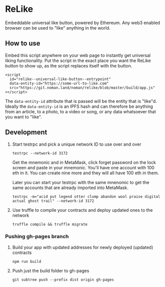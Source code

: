 # ReLike

Embeddable universal like button, powered by Ethereum. Any web3 enabled browser can be used to "like" anything in the world.

## How to use

Embed this script anywhere on your web page to instantly get universal liking functionality. Put the script in the exact place you want the ReLike button to show up, as the script replaces itself with the button.

    <script
      id="relike--universal-like-button--entrypoint" 
      data-entity-id="https://some-url-to-like.com"
      src="https://git.noman.land/noman/relike/blob/master/build/app.js"
    ></script>

The `data-entity-id` attribute that is passed will be the entity that is "like"d. Ideally the `data-entity-id` is an IPFS hash and can therefore be anything from an article, to a photo, to a video or song, or any data whatsoever that you want to "like".

## Development

1. Start testrpc and pick a unique network ID to use over and over
 
    `testrpc --network-id 3172`
 
    Get the mnemonic and in MetaMask, click forget password on the lock screen and paste in your mnemonic. You'll have one account with 100 eth in it. You can create nine more and they will all have 100 eth in them.
 
    Later you can start your testrpc with the same mnenomic to get the same accounts that are already imported into MetaMask.
  
    `testrpc -m="acid put legend otter clump abandon wool praise digital actual ghost trail" --network-id 3172`
   
2. Use truffle to compile your contracts and deploy updated ones to the network

    `truffle compile && truffle migrate`

### Pushing gh-pages branch

1. Build your app with updated addresses for newly deployed (updated) contracts

    `npm run build`

2. Push just the build folder to gh-pages

    `git subtree push --prefix dist origin gh-pages`
